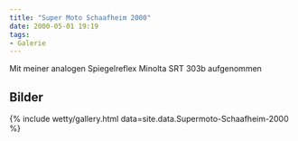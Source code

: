 ```yaml
---
title: "Super Moto Schaafheim 2000"
date: 2000-05-01 19:19
tags: 
- Galerie
---
```

Mit meiner analogen Spiegelreflex Minolta SRT 303b aufgenommen 

<!--more-->

## Bilder

{% include wetty/gallery.html data=site.data.Supermoto-Schaafheim-2000 %}